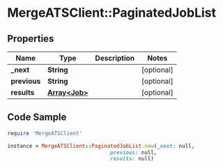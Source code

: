 # MergeATSClient::PaginatedJobList

## Properties

Name | Type | Description | Notes
------------ | ------------- | ------------- | -------------
**_next** | **String** |  | [optional] 
**previous** | **String** |  | [optional] 
**results** | [**Array&lt;Job&gt;**](Job.md) |  | [optional] 

## Code Sample

```ruby
require 'MergeATSClient'

instance = MergeATSClient::PaginatedJobList.new(_next: null,
                                 previous: null,
                                 results: null)
```


